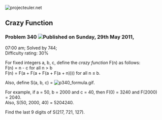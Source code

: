 ![projecteuler.net](images/print_page_logo.png)

## Crazy Function

### Problem 340 ![](images/icon_info.png)Published on Sunday, 29th May 2011,
07:00 am; Solved by 744;  
Difficulty rating: 30%

For fixed integers a, b, c, define the _crazy function_ F(n) as follows:  
F(n) = n \- c for all n &gt; b  
F(n) = F(a + F(a + F(a + F(a + n)))) for all n ≤ b.

Also, define S(a, b, c) =
![p340_formula.gif](project/images/p340_formula.gif).

For example, if a = 50, b = 2000 and c = 40, then F(0) = 3240 and F(2000) =
2040.  
Also, S(50, 2000, 40) = 5204240.

Find the last 9 digits of S(217, 721, 127).

  
  

